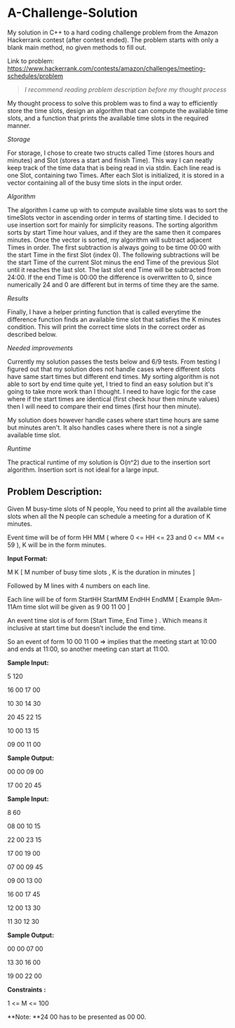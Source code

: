 # A-Challenge-Solution
My solution in C++ to a hard coding challenge problem from the Amazon Hackerrank contest (after contest ended). The problem starts with only a blank main method, no given
methods to fill out.

Link to problem: https://www.hackerrank.com/contests/amazon/challenges/meeting-schedules/problem



> _I recommend reading problem description before my thought process_

My thought process to solve this problem was to find a way to efficiently store the time slots, design an algorithm that can compute the available time slots, 
and a function that prints the available time slots in the required manner. 

_Storage_

For storage, I chose to create two structs called Time (stores hours and minutes) and Slot (stores a start and finish Time). This way I can neatly keep track 
of the time data that is being read in via stdin. Each line read is one Slot, containing two Times. After each Slot is initialized, it is stored in a vector 
containing all of the busy time slots in the input order.

_Algorithm_

The algorithm I came up with to compute available time slots was to sort the timeSlots vector in ascending order in terms of starting time. I decided to use insertion sort
for mainly for simplicity reasons. The sorting algorithm sorts by start Time hour values, and if they are the same then it compares minutes. Once the vector is sorted, 
my algorithm will subtract adjacent Times in order. The first subtraction is always going to be time 00:00 with the start Time in the first Slot (index 0). The following
subtractions will be the start Time of the current Slot minus the end Time of the previous Slot until it reaches the last slot. The last slot end Time will be subtracted
from 24:00. If the end Time is 00:00 the difference is overwritten to 0, since numerically 24 and 0 are different but in terms of time they are the same.

_Results_

Finally, I have a helper printing function that is called everytime the difference function finds an available time slot that satisfies the K minutes condition. This
will print the correct time slots in the correct order as described below.

_Needed improvements_

Currently my solution passes the tests below and 6/9 tests. From testing I figured out that my solution does not handle cases where different slots have same start times
but different end times. My sorting algorithm is not able to sort by end time quite yet, I tried to find an easy solution but it's going to take more work than I thought.
I need to have logic for the case where if the start times are identical (first check hour then minute values) then I will need to compare their end times (first hour then
minute).

My solution does however handle cases where start time hours are same but minutes aren't. It also handles cases where there is not a single available time slot.

_Runtime_

The practical runtime of my solution is O(n^2) due to the insertion sort algorithm. Insertion sort is not ideal for a large input.



## Problem Description:
Given M busy-time slots of N people, You need to print all the available time slots when all the N people can schedule a meeting for a duration of K minutes.

Event time will be of form HH MM ( where 0 <= HH <= 23 and 0 <= MM <= 59 ), K will be in the form minutes.

**Input Format:**

M K [ M number of busy time slots , K is the duration in minutes ]

Followed by M lines with 4 numbers on each line.

Each line will be of form StartHH StartMM EndHH EndMM  [ Example 9Am-11Am time slot will be given as 9 00 11 00 ]

An event time slot is of form [Start Time, End Time ) . Which means it inclusive at start time but doesn’t include the end time. 

So an event of form 10 00  11 00 => implies that the meeting start at 10:00 and ends at 11:00, so another meeting can start at 11:00.


**Sample Input:**

5 120

16 00 17 00

10 30 14 30

20 45 22 15

10 00 13 15

09 00 11 00

**Sample Output:**

00 00 09 00

17 00 20 45

**Sample Input:**

8 60

08 00 10 15

22 00 23 15

17 00 19 00

07 00 09 45

09 00 13 00

16 00 17 45

12 00 13 30

11 30 12 30

**Sample Output:**

00 00 07 00

13 30 16 00

19 00 22 00

**Constraints :**

1 <= M <= 100

**Note: **24 00 has to be presented as 00 00.

